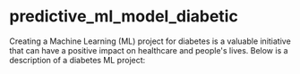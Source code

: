 # predictive_ml_model_diabetic
Creating a Machine Learning (ML) project for diabetes is a valuable initiative that can have a positive impact on healthcare and people's lives. Below is a description of a diabetes ML project:
